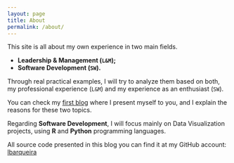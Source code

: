 ```yaml
---
layout: page
title: About
permalink: /about/
---
```


This site is all about my own experience in two main fields. 

- __Leadership & Management (`L&M`);__
- __Software Development (`SW`).__

Through real practical examples, I will try to analyze them based on both, my professional experience (`L&M`) and my experience as an enthusiast (`SW`).

You can check my [first blog][Great to meet you!] where I present myself to you, and I explain the reasons for these two topics.

[Great to meet you!]: https://lbarqueira.github.io/2022/03/01/my-first-blog-post.html

Regarding __Software Development__, I will focus mainly on Data Visualization projects, using __R__ and __Python__ programming languages. 

All source code presented in this blog you can find it at my GitHub account: 
[lbarqueira](https://github.com/lbarqueira)
